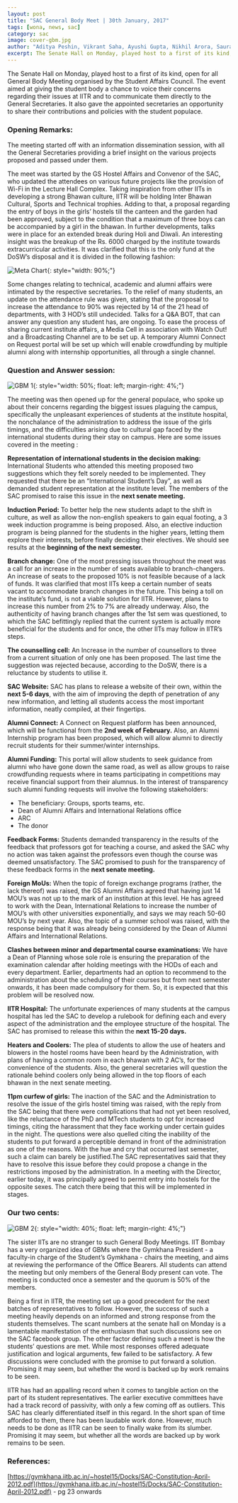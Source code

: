```yaml
---
layout: post
title: "SAC General Body Meet | 30th January, 2017"
tags: [wona, news, sac]
category: sac
image: cover-gbm.jpg
author: "Aditya Peshin, Vikrant Saha, Ayushi Gupta, Nikhil Arora, Saurav Mahale"
excerpt: The Senate Hall on Monday, played host to a first of its kind, open for all General Body Meeting organised by the Student Affairs Council. The event aimed at giving the student body a chance to voice their concerns regarding their issues at IITR and to communicate them directly to the General Secretaries. It also gave the appointed secretaries an opportunity to share their contributions and policies with the student populace. 
---
```


The Senate Hall on Monday, played host to a first of its kind, open for all General Body Meeting organised by the Student Affairs Council. The event aimed at giving the student body a chance to voice their concerns regarding their issues at IITR and to communicate them directly to the General Secretaries. It also gave the appointed secretaries an opportunity to share their contributions and policies with the student populace. 
	 	 	 	
### Opening Remarks:

The meeting started off with an information dissemination session, with all the General Secretaries providing a brief insight on the various projects proposed and passed under them. 

The meet was started by the GS Hostel Affairs and Convenor of the SAC, who updated the attendees on various future projects like the provision of Wi-Fi in the Lecture Hall Complex. Taking inspiration from other IITs in developing a strong Bhawan culture, IITR will be holding Inter Bhawan Cultural, Sports and Technical trophies. Adding to that, a proposal regarding the entry of boys in the girls’ hostels till the canteen and the garden had been approved, subject to the condition that a maximum of three boys can be accompanied by a girl in the bhawan. In further developments, talks were in place for an extended break during Holi and Diwali. An interesting insight was the breakup of the Rs. 6000 charged by the institute towards extracurricular activities. It was clarified that this is the only fund at the DoSW’s disposal and it is divided in the following fashion:


![Meta Chart](http://ketangupta.in/wona-images/posts/meta-chart.jpeg){: style="width: 90%;"}


Some changes relating to technical, academic and alumni affairs were intimated by the respective secretaries. To the relief of many students, an update on the attendance rule was given, stating that the proposal to increase the attendance to 90% was rejected by 14 of the 21 head of departments, with 3 HOD’s still undecided. Talks for a Q&A BOT, that can answer any question any student has, are ongoing. To ease the process of sharing current institute affairs, a Media Cell in association with Watch Out! and a Broadcasting Channel are to be set up. A temporary Alumni Connect on Request portal will be set up which will enable crowdfunding by multiple alumni along with internship opportunities, all through a single channel.


### Question and Answer session:

![GBM 1](http://ketangupta.in/wona-images/posts/gbm-1.jpg){: style="width: 50%; float: left; margin-right: 4%;"}

The meeting was then opened up for the general populace, who spoke up about their concerns regarding the biggest issues plaguing the campus, specifically the unpleasant experiences of students at the institute hospital, the nonchalance of the administration to address the issue of the girls timings, and the difficulties arising due to cultural gap faced by the international students during their stay on campus. Here are some issues covered in the meeting :

**Representation of international students in the decision making:** International Students who attended this meeting proposed two suggestions which they felt sorely needed to be implemented. They requested that there be an “International Student’s Day”, as well as demanded student representation at the institute level. The members of the SAC promised to raise this issue in the **next senate meeting.**

**Induction Period:** To better help the new students adapt to the shift in culture, as well as allow the non-english speakers to gain equal footing, a 3 week induction programme is being proposed. Also, an elective induction program is being planned for the students in the higher years, letting them explore their interests, before finally deciding their electives. We should see results at the **beginning of the next semester.**

**Branch change:** One of the most pressing issues throughout the meet was a call for an increase in the number of seats available to branch-changers. An increase of seats to the proposed 10% is not feasible because of a lack of funds. It was clarified that most IITs keep a certain number of seats vacant to accommodate branch changes in the future. This being a toll on the institute’s fund, is not a viable solution for IITR. However, plans to increase this number from 2% to 7% are already underway. Also, the authenticity of having branch changes after the 1st sem was questioned, to which the SAC befittingly replied that the current system is actually more beneficial for the students and for once, the other IITs may follow in IITR’s steps.

**The counselling cell:** An Increase in the number of counsellors to three from a current situation of only one has been proposed. The last time the suggestion was rejected because, according to the DoSW, there is a reluctance by students to utilise it.

**SAC Website:** SAC has plans to release a website of their own, within the **next 5-6 days**, with the aim of improving the depth of penetration of any new information, and letting all students access the most important information, neatly compiled, at their fingertips.

**Alumni Connect:** A Connect on Request platform has been announced, which will be functional from the **2nd week of February.** Also, an Alumni Internship program has been proposed, which will allow alumni to directly recruit students for their summer/winter internships. 

**Alumni Funding:** This portal will allow students to seek guidance from alumni who have gone down the same road, as well as allow groups to raise crowdfunding requests where in teams participating in competitions may receive financial support from their alumnus. In the interest of transparency such alumni funding requests will involve the following stakeholders:

 - The beneficiary: Groups, sports teams, etc.
 - Dean of Alumni Affairs and International Relations office
 - ARC
 - The donor


**Feedback Forms:** Students demanded transparency in the results of the feedback that professors got for teaching a course, and asked the SAC why no action was taken against the professors even though the course was deemed unsatisfactory. The SAC promised to push for the transparency of these feedback forms in the **next senate meeting.**

**Foreign MoUs:** When the topic of foreign exchange programs (rather, the lack thereof) was raised, the GS Alumni Affairs agreed that having just 14 MOU’s was not up to the mark of an institution at this level. He has agreed to work with the Dean, International Relations to increase the number of MOU’s with other universities exponentially, and says we may reach 50-60 MOU’s by next year. Also, the topic of a summer school was raised, with the response being that it was already being considered by the Dean of Alumni Affairs and International Relations.

**Clashes between minor and departmental course examinations:** We have a Dean of Planning whose sole role is ensuring the preparation of the examination calendar after holding meetings with the HODs of each and every department. Earlier, departments had an option to recommend to the administration about the scheduling of their courses but from next semester onwards, it has been made compulsory for them. So, it is expected that this problem will be resolved now.

**IITR Hospital:** The unfortunate experiences of many students at the campus hospital has led the SAC to develop a rulebook for defining each and every aspect of the administration and the employee structure of the hospital. The SAC has promised to release this within the **next 15-20 days.**

**Heaters and Coolers:** The plea of students to allow the use of heaters and blowers in the hostel rooms have been heard by the Administration, with plans of having a common room in each bhawan with 2 AC’s, for the convenience of the students. Also, the general secretaries will question the rationale behind coolers only being allowed in the top floors of each bhawan in the next senate meeting.

**11pm curfew of girls:**  The inaction of the SAC and the Administration to resolve the issue of the girls hostel timing was raised, with the reply from the SAC being that there were complications that had not yet been resolved, like the reluctance of the PhD and MTech students to opt for increased timings, citing the harassment that they face working under certain guides in the night. The questions were also quelled citing the inability of the students to put forward a perceptible demand in front of the administration as one of the reasons. With the hue and cry that occurred last semester, such a claim can barely be justified.The SAC representatives said that they have to resolve this issue before they could propose a change in the restrictions imposed by the administration. In a meeting with the Director, earlier today, it was principally agreed to permit entry into hostels for the opposite sexes. The catch there being that this will be implemented in stages.

### Our two cents:

![GBM 2](http://ketangupta.in/wona-images/posts/gbm-2.png){: style="width: 40%; float: left; margin-right: 4%;"}

The sister IITs are no stranger to such General Body Meetings. IIT Bombay has a very organized idea of GBMs where the Gymkhana President - a faculty-in charge of the Student’s Gymkhana - chairs the meeting, and aims at reviewing the performance of the Office Bearers. All students can attend the meeting but only members of the General Body present can vote. The meeting is conducted once a semester and the quorum is 50% of the members.

Being a first in IITR, the meeting set up a good precedent for the next batches of representatives to follow. However, the success of such a meeting heavily depends on an informed and strong response from the students themselves. The scant numbers at the senate hall on Monday is a lamentable manifestation of the enthusiasm that such discussions see on the SAC facebook group. The other factor defining such a meet is how the students’ questions are met. While most responses offered adequate justification and logical arguments, few failed to be satisfactory. A few discussions were concluded with the promise to put forward a solution. Promising it may seem, but whether the word is backed up by work remains to be seen.

IITR has had an appalling record when it comes to tangible action on the part of its student representatives. The earlier executive committees have had a track record of passivity, with only a few coming off as outliers. This SAC has clearly differentiated itself in this regard. In the short span of time afforded to them, there has been laudable work done. However, much needs to be done as IITR can be seen to finally wake from its slumber. Promising it may seem, but whether all the words are backed up by work remains to be seen. 

### References:

[https://gymkhana.iitb.ac.in/~hostel15/Docks/SAC-Constitution-April-2012.pdf](https://gymkhana.iitb.ac.in/~hostel15/Docks/SAC-Constitution-April-2012.pdf) - pg 23 onwards
